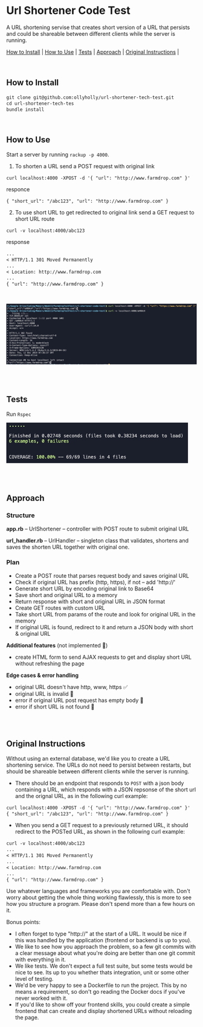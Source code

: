 # Url Shortener Code Test

A URL shortening servise that creates short version of a URL that persists and could be shareable between different clients while the server is running.

<p align="center">
		 
[How to Install](#how-to-install) | [How to Use](#how-to-use) | [Tests](#tests) | [Approach](#approach) | [Original Instructions](#original-instructions) |
</p>

<br>

## How to Install

```
git clone git@github.com:ollyholly/url-shortener-tech-test.git
cd url-shortener-tech-tes
bundle install
```

<br>

## How to Use

Start a server by running `rackup -p 4000`.

1. To shorten a URL send a POST request with original link

```
curl localhost:4000 -XPOST -d '{ "url": "http://www.farmdrop.com" }'
```

responce

```
{ "short_url": "/abc123", "url": "http://www.farmdrop.com" }
```

2. To use short URL to get redirected to original link send a GET request to short URL route

```
curl -v localhost:4000/abc123
```

response

```
...
< HTTP/1.1 301 Moved Permanently
...
< Location: http://www.farmdrop.com
...
{ "url": "http://www.farmdrop.com" }
```

<br>

![Example](./public/example.png)

<br><br>

## Tests

Run `Rspec`

![Tests](./public/tests.png)

<br><br>

## Approach

### Structure

**app.rb** – UrlShortener – controller with POST route to submit original URL

**url_handler.rb** – UrlHandler – singleton class that validates, shortens and saves the shorten URL together with original one.

### Plan

- Create a POST route that parses request body and saves original URL
- Check if original URL has prefix (http, https), if not – add 'http://'
- Generate short URL by encoding original link to Base64
- Save short and original URL to a memory
- Return response with short and original URL in JSON format
- Create GET routes with custom URL
- Take short URL from params of the route and look for original URL in the memory
- If original URL is found, redirect to it and return a JSON body with short & original URL

**Additional features** (not implemented 🚧)

- create HTML form to send AJAX requests to get and display short URL without refreshing the page

**Edge cases & error handling**

- original URL doesn't have http, www, https ✅
- original URL is invalid 🚧
- error if original URL post request has empty body 🚧
- error if short URL is not found 🚧

<br><br>

## Original Instructions

Without using an external database, we'd like you to create a URL shortening
service. The URLs do not need to persist between restarts, but should be
shareable between different clients while the server is running.

- There should be an endpoint that responds to `POST` with a json body
  containing a URL, which responds with a JSON repsonse of the short url and
  the orignal URL, as in the following curl example:

```
curl localhost:4000 -XPOST -d '{ "url": "http://www.farmdrop.com" }'
{ "short_url": "/abc123", "url": "http://www.farmdrop.com" }
```

- When you send a GET request to a previously returned URL, it should redirect
  to the POSTed URL, as shown in the following curl example:

```
curl -v localhost:4000/abc123
...
< HTTP/1.1 301 Moved Permanently
...
< Location: http://www.farmdrop.com
...
{ "url": "http://www.farmdrop.com" }
```

Use whatever languages and frameworks you are comfortable with. Don't worry
about getting the whole thing working flawlessly, this is more to see how you
structure a program. Please don't spend more than a few hours on it.

Bonus points:

- I often forget to type "http://" at the start of a URL. It would be nice if
  this was handled by the application (frontend or backend is up to you).
- We like to see how you approach the problem, so a few git commits with a
  clear message about what you're doing are better than one git commit with
  everything in it.
- We like tests. We don't expect a full test suite, but some tests would be
  nice to see. Its up to you whether thats integration, unit or some other
  level of testing.
- We'd be very happy to see a Dockerfile to run the project. This by no means a
  requirement, so don't go reading the Docker docs if you've never worked with
  it.
- If you'd like to show off your frontend skills, you could create a simple
  frontend that can create and display shortened URLs without reloading the
  page.
